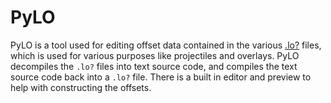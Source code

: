 # PyLO
PyLO is a tool used for editing offset data contained in the various [.lo?](/Help/Files/LO.md) files, which is used for various purposes like projectiles and overlays. PyLO decompiles the `.lo?` files into text source code, and compiles the text source code back into a `.lo?` file. There is a built in editor and preview to help with constructing the offsets.